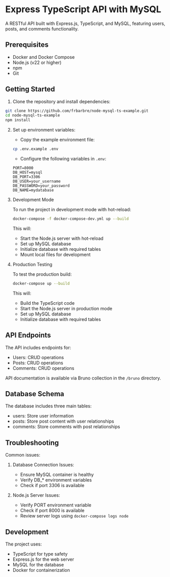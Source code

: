 # Express TypeScript API with MySQL

A RESTful API built with Express.js, TypeScript, and MySQL, featuring users, posts, and comments functionality.

## Prerequisites

- Docker and Docker Compose
- Node.js (v22 or higher)
- npm
- Git

## Getting Started

1. Clone the repository and install dependencies:

```bash
git clone https://github.com/frbarbre/node-mysql-ts-example.git
cd node-mysql-ts-example
npm install
```

2. Set up environment variables:

   - Copy the example environment file:

   ```bash
   cp .env.example .env
   ```

   - Configure the following variables in `.env`:

   ```
   PORT=8000
   DB_HOST=mysql
   DB_PORT=3306
   DB_USER=your_username
   DB_PASSWORD=your_password
   DB_NAME=mydatabase
   ```

3. Development Mode

   To run the project in development mode with hot-reload:

   ```bash
   docker-compose -f docker-compose-dev.yml up --build
   ```

   This will:

   - Start the Node.js server with hot-reload
   - Set up MySQL database
   - Initialize database with required tables
   - Mount local files for development

4. Production Testing

   To test the production build:

   ```bash
   docker-compose up --build
   ```

   This will:

   - Build the TypeScript code
   - Start the Node.js server in production mode
   - Set up MySQL database
   - Initialize database with required tables

## API Endpoints

The API includes endpoints for:

- Users: CRUD operations
- Posts: CRUD operations
- Comments: CRUD operations

API documentation is available via Bruno collection in the `/bruno` directory.

## Database Schema

The database includes three main tables:

- users: Store user information
- posts: Store post content with user relationships
- comments: Store comments with post relationships

## Troubleshooting

Common issues:

1. Database Connection Issues:

   - Ensure MySQL container is healthy
   - Verify DB\_\* environment variables
   - Check if port 3306 is available

2. Node.js Server Issues:
   - Verify PORT environment variable
   - Check if port 8000 is available
   - Review server logs using `docker-compose logs node`

## Development

The project uses:

- TypeScript for type safety
- Express.js for the web server
- MySQL for the database
- Docker for containerization
